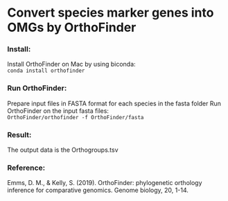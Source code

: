 # Convert species marker genes into OMGs by OrthoFinder

### Install:
Install OrthoFinder on Mac by using biconda: <br>
`conda install orthofinder`

### Run OrthoFinder:
Prepare input files in FASTA format for each species in the fasta folder
Run OrthoFinder on the input fasta files: <br>
`OrthoFinder/orthofinder -f OrthoFinder/fasta`

### Result:
The output data is the Orthogroups.tsv

### Reference:
Emms, D. M., & Kelly, S. (2019). OrthoFinder: phylogenetic orthology inference for comparative genomics. Genome biology, 20, 1-14.
